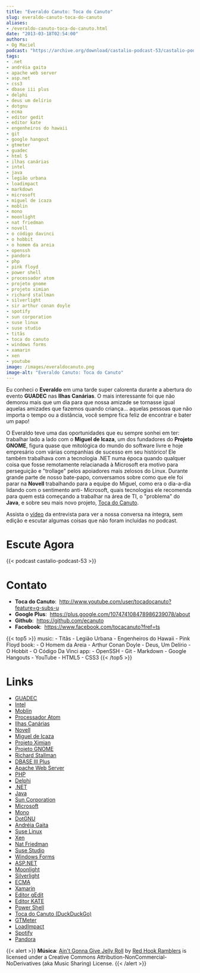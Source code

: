 ```yaml
---
title: "Everaldo Canuto: Toca do Canuto"
slug: everaldo-canuto-toca-do-canuto
aliases:
- /everaldo-canuto-toca-do-canuto.html
date: "2013-03-18T02:54:00"
authors:
- Og Maciel
podcast: "https://archive.org/download/castalio-podcast-53/castalio-podcast-53.mp3"
tags:
- .net
- andréia gaita
- apache web server
- asp.net
- css3
- dbase iii plus
- delphi
- deus um delírio
- dotgnu
- ecma
- editor gedit
- editor kate
- engenheiros do hawaii
- git
- google hangout
- gtmeter
- guadec
- html 5
- ilhas canárias
- intel
- java
- legião urbana
- loadimpact
- markdown
- microsoft
- miguel de icaza
- moblin
- mono
- moonlight
- nat friedman
- novell
- o código davinci
- o hobbit
- o homem da areia
- openssh
- pandora
- php
- pink floyd
- power shell
- processador atom
- projeto gnome
- projeto ximian
- richard stallman
- silverlight
- sir arthur conan doyle
- spotify
- sun corporation
- suse linux
- suse studio
- titãs
- toca do canuto
- windows forms
- xamarin
- xen
- youtube
image: /images/everaldocanuto.png
image-alt: "Everaldo Canuto: Toca do Canuto"
---
```


Eu conheci o **Everaldo** em uma tarde super calorenta durante a
abertura do evento **GUADEC** nas **Ilhas Canárias**. O mais
interessante foi que não demorou mais que um dia para que nossa amizade
se tornasse igual aquelas amizades que fazemos quando criança\...
aquelas pessoas que não importa o tempo ou a distância, você sempre fica
feliz de encontrar e bater um papo!

<div class="clearfix"></div>

O Everaldo teve uma das oportunidades que eu sempre sonhei em ter:
trabalhar lado a lado com o **Miguel de Icaza**, um dos fundadores do
**Projeto GNOME**, figura quase que mitológica do mundo do software
livre e hoje empresário com várias companhias de sucesso em seu
histórico! Ele também trabalhava com a tecnologia .NET numa época quando
qualquer coisa que fosse remotamente relacianada à Microsoft era motivo
para perseguição e \"trollage\" pelos apoiadores mais zelosos do Linux.
Durante grande parte de nosso bate-papo, conversamos sobre como que ele
foi parar na **Novell** trabalhando para a equipe do Miguel, como era o
dia-a-dia lidando com o sentimento anti- Microsoft, quais tecnologias
ele recomenda para quem está começando a trabalhar na área de TI, o
\"problema\" do **Java**, e sobre seu mais novo projeto, [Toca do
Canuto](http://www.youtube.com/user/tocadocanuto?feature=g-subs-u).

Assista o [vídeo](http://bit.ly/Z8tFWJ) da entrevista para ver a nossa
conversa na íntegra, sem edição e escutar algumas coisas que não foram
incluídas no podcast.

# Escute Agora

{{< podcast castalio-podcast-53 >}}

# Contato

- **Toca do Canuto**:  http://www.youtube.com/user/tocadocanuto?feature=g-subs-u
- **Google Plus**:  https://plus.google.com/107474108478986239078/about
- **Github**:  https://github.com/ecanuto
- **Facebook**:  https://www.facebook.com/tocacanuto?fref=ts

{{< top5 >}}
music:
    - Titãs
    - Legião Urbana
    - Engenheiros do Hawaii
    - Pink Floyd
book:
    - O Homem da Areia
    - Arthur Conan Doyle
    - Deus, Um Delírio
    - O Hobbit
    - O Código Da Vinci
app:
    - OpenSSH
    - Git
    - Markdown
    - Google Hangouts
    - YouTube
    - HTML5
    - CSS3
{{< /top5 >}}

# Links

- [GUADEC](https://duckduckgo.com/?q=GUADEC)
- [Intel](https://duckduckgo.com/?q=Intel)
- [Moblin](https://duckduckgo.com/?q=Moblin)
- [Processador Atom](https://duckduckgo.com/?q=Processador+Atom)
- [Ilhas Canárias](https://duckduckgo.com/?q=Ilhas+Canárias)
- [Novell](https://duckduckgo.com/?q=Novell)
- [Miguel de Icaza](https://duckduckgo.com/?q=Miguel+de+Icaza)
- [Projeto Ximian](https://duckduckgo.com/?q=Projeto+Ximian)
- [Projeto GNOME](https://duckduckgo.com/?q=Projeto+GNOME)
- [Richard Stallman](https://duckduckgo.com/?q=Richard+Stallman)
- [DBASE III Plus](https://duckduckgo.com/?q=DBASE+III+Plus)
- [Apache Web Server](https://duckduckgo.com/?q=Apache+Web+Server)
- [PHP](https://duckduckgo.com/?q=PHP)
- [Delphi](https://duckduckgo.com/?q=Delphi)
- [.NET](https://duckduckgo.com/?q=.NET)
- [Java](https://duckduckgo.com/?q=Java)
- [Sun Corporation](https://duckduckgo.com/?q=Sun+Corporation)
- [Microsoft](https://duckduckgo.com/?q=Microsoft)
- [Mono](https://duckduckgo.com/?q=Mono)
- [DotGNU](https://duckduckgo.com/?q=DotGNU)
- [Andréia Gaita](https://duckduckgo.com/?q=Andréia+Gaita)
- [Suse Linux](https://duckduckgo.com/?q=Suse+Linux)
- [Xen](https://duckduckgo.com/?q=Xen)
- [Nat Friedman](https://duckduckgo.com/?q=Nat+Friedman)
- [Suse Studio](https://duckduckgo.com/?q=Suse+Studio)
- [Windows Forms](https://duckduckgo.com/?q=Windows+Forms)
- [ASP.NET](https://duckduckgo.com/?q=ASP.NET)
- [Moonlight](https://duckduckgo.com/?q=Moonlight)
- [Silverlight](https://duckduckgo.com/?q=Silverlight)
- [ECMA](https://duckduckgo.com/?q=ECMA)
- [Xamarin](https://duckduckgo.com/?q=Xamarin)
- [Editor gEdit](https://duckduckgo.com/?q=Editor+gEdit)
- [Editor KATE](https://duckduckgo.com/?q=Editor+KATE)
- [Power Shell](https://duckduckgo.com/?q=Power+Shell)
- [Toca do Canuto (DuckDuckGo)](https://duckduckgo.com/?q=Toca+do+Canuto)
- [GTMeter](https://duckduckgo.com/?q=GTMeter)
- [LoadImpact](https://duckduckgo.com/?q=LoadImpact)
- [Spotify](https://duckduckgo.com/?q=Spotify)
- [Pandora](https://duckduckgo.com/?q=Pandora)

{{< alert >}}
**Música**: [Ain\'t Gonna Give Jelly
Roll](http://freemusicarchive.org/music/Red_Hook_Ramblers/Live__WFMU_on_Antique_Phonograph_Music_Program_with_MAC_Feb_8_2011/Red_Hook_Ramblers_-_12_-_Aint_Gonna_Give_Jelly_Roll)
by [Red Hook Ramblers](http://www.redhookramblers.com/) is licensed under a
Creative Commons Attribution-NonCommercial-NoDerivatives (aka Music Sharing)
License.
{{< /alert >}}
